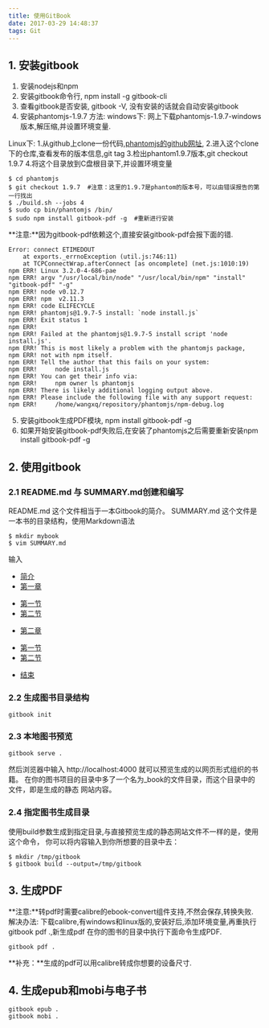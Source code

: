```yaml
---
title: 使用GitBook
date: 2017-03-29 14:48:37
tags: Git
---
```

## 1. 安装gitbook
1. 安装nodejs和npm
2. 安装gitbook命令行, npm install -g gitbook-cli
3. 查看gitbook是否安装, gitbook -V, 没有安装的话就会自动安装gitbook
4. 安装phantomjs-1.9.7
方法:
windows下:
网上下载phantomjs-1.9.7-windows版本,解压缩,并设置环境变量.
<!--More-->
Linux下:
1.从github上clone一份代码,[phantomjs的github网址](https://github.com/ariya/phantomjs.git),
2.进入这个clone下的仓库,查看发布的版本信息,git tag
3.检出phantom1.9.7版本,git checkout 1.9.7
4.将这个目录放到C盘根目录下,并设置环境变量
```
$ cd phantomjs
$ git checkout 1.9.7  #注意：这里的1.9.7是phantom的版本号，可以由错误报告的第一行找出 
$ ./build.sh --jobs 4
$ sudo cp bin/phantomjs /bin/
$ sudo npm install gitbook-pdf -g  #重新进行安装
```
**注意:**因为gitbook-pdf依赖这个,直接安装gitbook-pdf会报下面的错.
```
Error: connect ETIMEDOUT
    at exports._errnoException (util.js:746:11)
    at TCPConnectWrap.afterConnect [as oncomplete] (net.js:1010:19)
npm ERR! Linux 3.2.0-4-686-pae
npm ERR! argv "/usr/local/bin/node" "/usr/local/bin/npm" "install" "gitbook-pdf" "-g"
npm ERR! node v0.12.7
npm ERR! npm  v2.11.3
npm ERR! code ELIFECYCLE
npm ERR! phantomjs@1.9.7-5 install: `node install.js`
npm ERR! Exit status 1
npm ERR! 
npm ERR! Failed at the phantomjs@1.9.7-5 install script 'node install.js'.
npm ERR! This is most likely a problem with the phantomjs package,
npm ERR! not with npm itself.
npm ERR! Tell the author that this fails on your system:
npm ERR!     node install.js
npm ERR! You can get their info via:
npm ERR!     npm owner ls phantomjs
npm ERR! There is likely additional logging output above.
npm ERR! Please include the following file with any support request:
npm ERR!     /home/wangxq/repository/phantomjs/npm-debug.log
```
5. 安装gitbook生成PDF模块, npm install gitbook-pdf -g
6. 如果开始安装gitbook-pdf失败后,在安装了phantomjs之后需要重新安装npm install gitbook-pdf -g
## 2. 使用gitbook
### 2.1 README.md 与 SUMMARY.md创建和编写
README.md 这个文件相当于一本Gitbook的简介。
SUMMARY.md 这个文件是一本书的目录结构，使用Markdown语法
```
$ mkdir mybook
$ vim SUMMARY.md
```
输入
* [简介](README.md)
* [第一章](chapter1/README.md)
 - [第一节](chapter1/section1.md)
 - [第二节](chapter1/section2.md)
* [第二章](chapter2/README.md)
 - [第一节](chapter2/section1.md)
 - [第二节](chapter2/section2.md)
* [结束](end/README.md)

### 2.2 生成图书目录结构
 ```
 gitbook init
 ```

### 2.3 本地图书预览
```
gitbook serve .
```
然后浏览器中输入 http://localhost:4000 就可以预览生成的以网页形式组织的书籍。
在你的图书项目的目录中多了一个名为_book的文件目录，而这个目录中的文件，即是生成的静态
网站内容。

### 2.4 指定图书生成目录
使用build参数生成到指定目录,与直接预览生成的静态网站文件不一样的是，使用这个命令，
你可以将内容输入到你所想要的目录中去：
```
$ mkdir /tmp/gitbook
$ gitbook build --output=/tmp/gitbook
```
## 3. 生成PDF
**注意:**转pdf时需要calibre的ebook-convert组件支持,不然会保存,转换失败.
解决办法:
下载calibre,有windows和linux版的,安装好后,添加环境变量,再重执行gitbook pdf .,新生成pdf
在你的图书的目录中执行下面命令生成PDF.
```
gitbook pdf .
```
**补充：**生成的pdf可以用calibre转成你想要的设备尺寸.

## 4. 生成epub和mobi与电子书
```
gitbook epub .
gitbook mobi .
```

